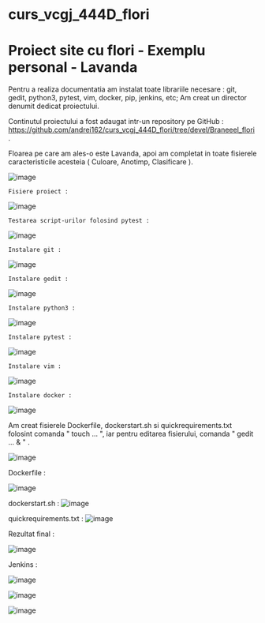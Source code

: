 # curs_vcgj_444D_flori
# Proiect site cu flori - Exemplu personal - Lavanda
  Pentru a realiza documentatia am instalat toate librariile necesare : git, gedit, python3, pytest, vim, docker, pip, jenkins, etc; Am creat un director denumit <git> dedicat proiectului.
  
  Continutul proiectului a fost adaugat intr-un repository pe GitHub : https://github.com/andrei162/curs_vcgj_444D_flori/tree/devel/Braneeel_flori .
  
  Floarea pe care am ales-o este Lavanda, apoi am completat in toate fisierele caracteristicile acesteia ( Culoare, Anotimp, Clasificare ).
  
  ![image](https://github.com/andrei162/curs_vcgj_444D_flori/assets/92914156/4c9a4ce5-3ede-408d-b84d-3315a9099488)

    Fisiere proiect : 
  ![image](https://github.com/andrei162/curs_vcgj_444D_flori/assets/92914156/af1b771a-6725-49d0-b819-b1ead1258b27)

    Testarea script-urilor folosind pytest : 
  ![image](https://github.com/andrei162/curs_vcgj_444D_flori/assets/92914156/ba599376-ce5d-410f-ae54-4e6a2d2b0b1e)

  
    Instalare git : 
 ![image](https://github.com/andrei162/curs_vcgj_444D_flori/assets/92914156/bfa40658-33b2-4619-b721-c580b3d6463d)
  
    Instalare gedit : 
 ![image](https://github.com/andrei162/curs_vcgj_444D_flori/assets/92914156/b59fdf24-92ff-41f6-8c0a-799b1ed7bac0)
  
    Instalare python3 : 
 ![image](https://github.com/andrei162/curs_vcgj_444D_flori/assets/92914156/c9d2410c-2186-459f-9910-44e32658a34c)
  
    Instalare pytest : 
 ![image](https://github.com/andrei162/curs_vcgj_444D_flori/assets/92914156/fe175919-a089-4425-a48e-20b74b8f57cd)
  
    Instalare vim : 
  ![image](https://github.com/andrei162/curs_vcgj_444D_flori/assets/92914156/02c69a07-5bc3-4da4-9454-ab6fd4777fd1)
  
    Instalare docker : 
  ![image](https://github.com/andrei162/curs_vcgj_444D_flori/assets/92914156/4fb6db70-6d1e-4314-a597-ab73689d3364)
  
   Am creat fisierele Dockerfile, dockerstart.sh si quickrequirements.txt folosint comanda " touch ... ", iar pentru editarea fisierului, comanda " gedit ... & " .
  
  ![image](https://github.com/andrei162/curs_vcgj_444D_flori/assets/92914156/d7f5baf6-bc6f-4f5f-b887-26ffc4477efb)

  
  Dockerfile : 
  
  ![image](https://github.com/andrei162/curs_vcgj_444D_flori/assets/92914156/12dd4999-49a8-4e32-9182-adff8e3f0dbd)

  dockerstart.sh : 
  ![image](https://github.com/andrei162/curs_vcgj_444D_flori/assets/92914156/947cbc8b-5d29-4492-8ce5-257540f04baf)

  quickrequirements.txt : 
  ![image](https://github.com/andrei162/curs_vcgj_444D_flori/assets/92914156/a5b5fe75-6bf0-4899-9b7b-3061f14982dd)





  
  
  
  
  
  
   Rezultat final : 
  
  ![image](https://github.com/andrei162/curs_vcgj_444D_flori/assets/92914156/c74c3b91-07b5-4162-983d-ee7b9f7a8227)
  
   Jenkins : 
  
  ![image](https://github.com/andrei162/curs_vcgj_444D_flori/assets/92914156/cf0fbd13-e8ce-4da7-aa34-c1e3f8c03319)
  
  ![image](https://github.com/andrei162/curs_vcgj_444D_flori/assets/92914156/7b119187-6e65-403b-baee-1d5b9f16368b)
  
  ![image](https://github.com/andrei162/curs_vcgj_444D_flori/assets/92914156/a08c74c4-24e7-4427-9144-286372eb694c)


